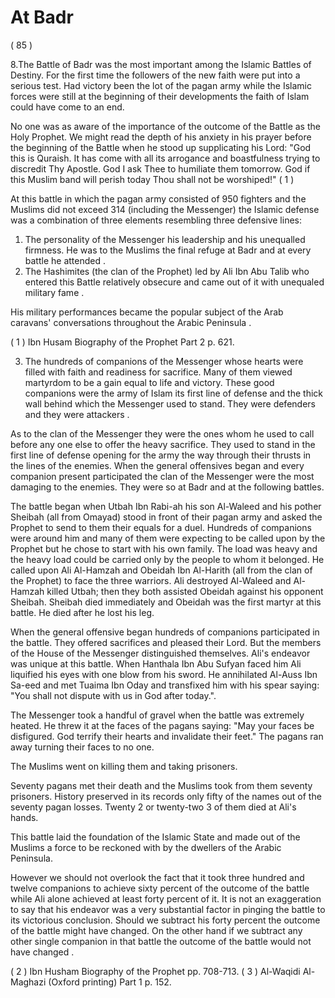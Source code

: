 At Badr
=======

( 85 )

8.The Battle of Badr was the most important among the Islamic Battles
of Destiny. For the first time the followers of the new faith were put
into a serious test. Had victory been the lot of the pagan army while
the Islamic forces were still at the beginning of their developments the
faith of Islam could have come to an end.

No one was as aware of the importance of the outcome of the Battle as
the Holy Prophet. We might read the depth of his anxiety in his prayer
before the beginning of the Battle when he stood up supplicating his
Lord: "God this is Quraish. It has come with all its arrogance and
boastfulness trying to discredit Thy Apostle. God I ask Thee to
humiliate them tomorrow. God if this Muslim band will perish today Thou
shall not be worshiped!" ( 1 )

At this battle in which the pagan army consisted of 950 fighters and
the Muslims did not exceed 314 (including the Messenger) the Islamic
defense was a combination of three elements resembling three defensive
lines:

1. The personality of the Messenger his leadership and his unequalled
firmness. He was to the Muslims the final refuge at Badr and at every
battle he attended .
2. The Hashimites (the clan of the Prophet) led by Ali Ibn Abu Talib
who entered this Battle relatively obsecure and came out of it with
unequaled military fame .

His military performances became the popular subject of the Arab
caravans' conversations throughout the Arabic Peninsula .

( 1 ) Ibn Husam Biography of the Prophet Part 2 p. 621.

3. The hundreds of companions of the Messenger whose hearts were filled
with faith and readiness for sacrifice. Many of them viewed martyrdom to
be a gain equal to life and victory. These good companions were the army
of Islam its first line of defense and the thick wall behind which the
Messenger used to stand. They were defenders and they were attackers .

As to the clan of the Messenger they were the ones whom he used to call
before any one else to offer the heavy sacrifice. They used to stand in
the first line of defense opening for the army the way through their
thrusts in the lines of the enemies. When the general offensives began
and every companion present participated the clan of the Messenger were
the most damaging to the enemies. They were so at Badr and at the
following battles.

The battle began when Utbah Ibn Rabi-ah his son Al-Waleed and his
pother Sheibah (all from Omayad) stood in front of their pagan army and
asked the Prophet to send to them their equals for a duel. Hundreds of
companions were around him and many of them were expecting to be called
upon by the Prophet but he chose to start with his own family. The load
was heavy and the heavy load could be carried only by the people to whom
it belonged. He called upon Ali Al-Hamzah and Obeidah Ibn Al-Harith (all
from the clan of the Prophet) to face the three warriors. Ali destroyed
Al-Waleed and Al-Hamzah killed Utbah; then they both assisted Obeidah
against his opponent Sheibah. Sheibah died immediately and Obeidah was
the first martyr at this battle. He died after he lost his leg.

When the general offensive began hundreds of companions participated in
the battle. They offered sacrifices and pleased their Lord. But the
members of the House of the Messenger distinguished themselves. Ali's
endeavor was unique at this battle. When Hanthala Ibn Abu Sufyan faced
him Ali liquified his eyes with one blow from his sword. He annihilated
Al-Auss Ibn Sa-eed and met Tuaima Ibn Oday and transfixed him with his
spear saying: "You shall not dispute with us in God after today.".

The Messenger took a handful of gravel when the battle was extremely
heated. He threw it at the faces of the pagans saying: "May your faces
be disfigured. God terrify their hearts and invalidate their feet." The
pagans ran away turning their faces to no one.

The Muslims went on killing them and taking prisoners.

Seventy pagans met their death and the Muslims took from them seventy
prisoners. History preserved in its records only fifty of the names out
of the seventy pagan losses. Twenty 2 or twenty-two 3 of them died at
Ali's hands.

This battle laid the foundation of the Islamic State and made out of
the Muslims a force to be reckoned with by the dwellers of the Arabic
Peninsula.

However we should not overlook the fact that it took three hundred and
twelve companions to achieve sixty percent of the outcome of the battle
while Ali alone achieved at least forty percent of it. It is not an
exaggeration to say that his endeavor was a very substantial factor in
pinging the battle to its victorious conclusion. Should we subtract his
forty percent the outcome of the battle might have changed. On the other
hand if we subtract any other single companion in that battle the
outcome of the battle would not have changed .

( 2 ) Ibn Husham Biography of the Prophet pp. 708-713.
( 3 ) Al-Waqidi Al-Maghazi (Oxford printing) Part 1 p. 152.

